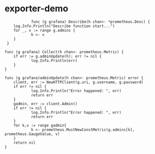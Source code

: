 # exporter-demo
                func (g grafana) Describe(h chan<- *prometheus.Desc) {
        log.Info.Println("Describe function start...")
        for _, v := range g.admins {
                h <- v
        }
     }

    func (g grafana) Collect(h chan<- prometheus.Metric) {
        if err := g.adminUpdate(h); err != nil {
                log.Info.Println(err)
        }
    }

    func (g grafana)adminUpdate(h chan<- prometheus.Metric) error {
        client, err := NewHTTPClient(g.uri, g.username, g.password)
        if err != nil {
                log.Info.Println("Error happened: ", err)
                return err
        }
        gadmin, err := client.Admin()
        if err != nil {
                log.Info.Println("Error happened: ", err)
                return err
        }
        for k,v := range gadmin{
                h <- prometheus.MustNewConstMetric(g.admins[k], prometheus.GaugeValue, v)
        }
        return nil
    }

